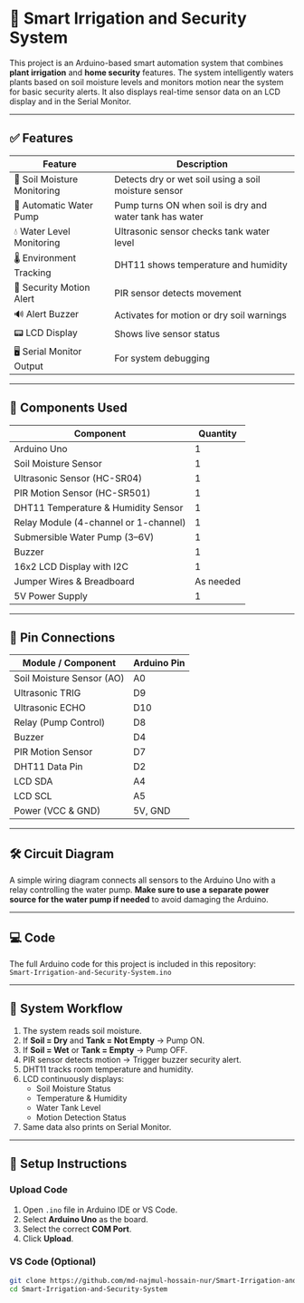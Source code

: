 # 🌱 Smart Irrigation and Security System

This project is an Arduino-based smart automation system that combines **plant irrigation** and **home security** features. The system intelligently waters plants based on soil moisture levels and monitors motion near the system for basic security alerts. It also displays real-time sensor data on an LCD display and in the Serial Monitor.

---

## ✅ Features

| Feature | Description |
|----------|-------------|
| 🌱 Soil Moisture Monitoring | Detects dry or wet soil using a soil moisture sensor |
| 🚰 Automatic Water Pump | Pump turns ON when soil is dry and water tank has water |
| 💧 Water Level Monitoring | Ultrasonic sensor checks tank water level |
| 🌡 Environment Tracking | DHT11 shows temperature and humidity |
| 🚨 Security Motion Alert | PIR sensor detects movement |
| 🔊 Alert Buzzer | Activates for motion or dry soil warnings |
| 📟 LCD Display | Shows live sensor status |
| 🖥 Serial Monitor Output | For system debugging |

---

## 🔧 Components Used

| Component | Quantity |
|-----------|----------|
| Arduino Uno | 1 |
| Soil Moisture Sensor | 1 |
| Ultrasonic Sensor (HC-SR04) | 1 |
| PIR Motion Sensor (HC-SR501) | 1 |
| DHT11 Temperature & Humidity Sensor | 1 |
| Relay Module (4-channel or 1-channel) | 1 |
| Submersible Water Pump (3–6V) | 1 |
| Buzzer | 1 |
| 16x2 LCD Display with I2C | 1 |
| Jumper Wires & Breadboard | As needed |
| 5V Power Supply | 1 |

---

## 🔌 Pin Connections

| Module / Component | Arduino Pin |
|--------------------|-------------|
| Soil Moisture Sensor (AO) | A0 |
| Ultrasonic TRIG | D9 |
| Ultrasonic ECHO | D10 |
| Relay (Pump Control) | D8 |
| Buzzer | D4 |
| PIR Motion Sensor | D7 |
| DHT11 Data Pin | D2 |
| LCD SDA | A4 |
| LCD SCL | A5 |
| Power (VCC & GND) | 5V, GND |

---

## 🛠 Circuit Diagram

A simple wiring diagram connects all sensors to the Arduino Uno with a relay controlling the water pump. **Make sure to use a separate power source for the water pump if needed** to avoid damaging the Arduino.

---

## 💻 Code

The full Arduino code for this project is included in this repository:  
`Smart-Irrigation-and-Security-System.ino`

---

## 🔄 System Workflow

1. The system reads soil moisture.
2. If **Soil = Dry** and **Tank = Not Empty** → Pump ON.
3. If **Soil = Wet** or **Tank = Empty** → Pump OFF.
4. PIR sensor detects motion → Trigger buzzer security alert.
5. DHT11 tracks room temperature and humidity.
6. LCD continuously displays:
   - Soil Moisture Status
   - Temperature & Humidity
   - Water Tank Level
   - Motion Detection Status
7. Same data also prints on Serial Monitor.

---

## 🚀 Setup Instructions

### Upload Code
1. Open `.ino` file in Arduino IDE or VS Code.
2. Select **Arduino Uno** as the board.
3. Select the correct **COM Port**.
4. Click **Upload**.

### VS Code (Optional)
```bash
git clone https://github.com/md-najmul-hossain-nur/Smart-Irrigation-and-Security-System.git
cd Smart-Irrigation-and-Security-System
